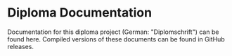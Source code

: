 # Diploma Documentation

Documentation for this diploma project (German: "Diplomschrift") can be found here. Compiled versions of these documents can be found in GitHub releases.